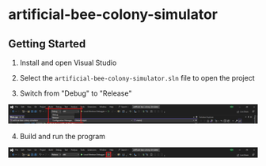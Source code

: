 # artificial-bee-colony-simulator

## Getting Started

1. Install and open Visual Studio

2. Select the `artificial-bee-colony-simulator.sln` file to open the project

3. Switch from "Debug" to "Release"

![](images/switch-debug-release.png)

4. Build and run the program

![](images/build.png)